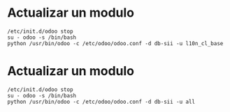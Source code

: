 # Actualizar un modulo
```
/etc/init.d/odoo stop
su - odoo -s /bin/bash
python /usr/bin/odoo -c /etc/odoo/odoo.conf -d db-sii -u l10n_cl_base
```

# Actualizar un modulo
```
/etc/init.d/odoo stop
su - odoo -s /bin/bash
python /usr/bin/odoo -c /etc/odoo/odoo.conf -d db-sii -u all
```
